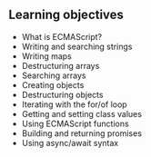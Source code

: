 ## Learning objectives

- What is ECMAScript?
- Writing and searching strings
- Writing maps
- Destructuring arrays
- Searching arrays
- Creating objects
- Destructuring objects
- Iterating with the for/of loop
- Getting and setting class values
- Using ECMAScript functions
- Building and returning promises
- Using async/await syntax
